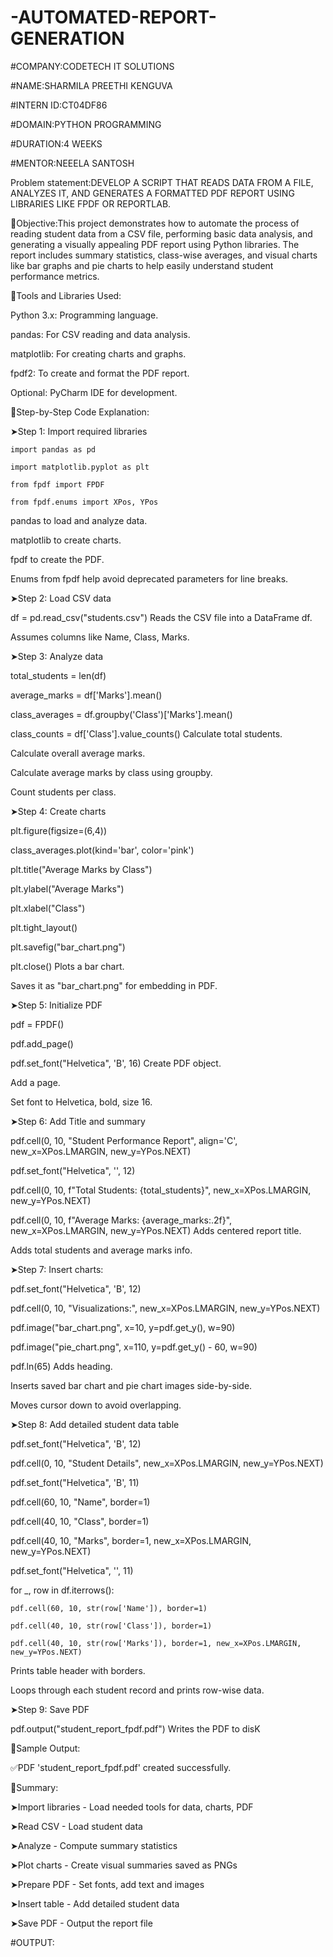 # -AUTOMATED-REPORT-GENERATION

#COMPANY:CODETECH IT SOLUTIONS

#NAME:SHARMILA PREETHI KENGUVA

#INTERN ID:CT04DF86

#DOMAIN:PYTHON PROGRAMMING

#DURATION:4 WEEKS

#MENTOR:NEEELA SANTOSH

Problem statement:DEVELOP A SCRIPT THAT READS DATA FROM A FILE, ANALYZES IT, AND GENERATES A FORMATTED PDF REPORT USING LIBRARIES LIKE FPDF OR REPORTLAB.

📌Objective:This project demonstrates how to automate the process of reading student data from a CSV file, performing basic data analysis, and generating a visually appealing PDF report using Python libraries. The report includes summary statistics, class-wise averages, and visual charts like bar graphs and pie charts to help easily understand student performance metrics.

📌Tools and Libraries Used:

Python 3.x: Programming language.

pandas: For CSV reading and data analysis.

matplotlib: For creating charts and graphs.

fpdf2: To create and format the PDF report.

Optional: PyCharm IDE for development.

📌Step-by-Step Code Explanation:

➤Step 1: Import required libraries

    import pandas as pd

    import matplotlib.pyplot as plt

    from fpdf import FPDF

    from fpdf.enums import XPos, YPos
pandas to load and analyze data.

matplotlib to create charts.

fpdf to create the PDF.

Enums from fpdf help avoid deprecated parameters for line breaks.

➤Step 2: Load CSV data

   df = pd.read_csv("students.csv")
Reads the CSV file into a DataFrame df.

Assumes columns like Name, Class, Marks.

➤Step 3: Analyze data

  total_students = len(df)
  
  average_marks = df['Marks'].mean()
  
  class_averages = df.groupby('Class')['Marks'].mean()
  
  class_counts = df['Class'].value_counts()
Calculate total students.

Calculate overall average marks.

Calculate average marks by class using groupby.

Count students per class.

➤Step 4: Create charts

 plt.figure(figsize=(6,4))

class_averages.plot(kind='bar', color='pink')

plt.title("Average Marks by Class")

plt.ylabel("Average Marks")

plt.xlabel("Class")

plt.tight_layout()

plt.savefig("bar_chart.png")

plt.close()
Plots a bar chart.

Saves it as "bar_chart.png" for embedding in PDF.

➤Step 5: Initialize PDF

pdf = FPDF()

pdf.add_page()

pdf.set_font("Helvetica", 'B', 16)
Create PDF object.

Add a page.

Set font to Helvetica, bold, size 16.

➤Step 6: Add Title and summary

pdf.cell(0, 10, "Student Performance Report", align='C', new_x=XPos.LMARGIN, new_y=YPos.NEXT)

pdf.set_font("Helvetica", '', 12)

pdf.cell(0, 10, f"Total Students: {total_students}", new_x=XPos.LMARGIN, new_y=YPos.NEXT)

pdf.cell(0, 10, f"Average Marks: {average_marks:.2f}", new_x=XPos.LMARGIN, new_y=YPos.NEXT)
Adds centered report title.

Adds total students and average marks info.

➤Step 7: Insert charts:

pdf.set_font("Helvetica", 'B', 12)

pdf.cell(0, 10, "Visualizations:", new_x=XPos.LMARGIN, new_y=YPos.NEXT)


pdf.image("bar_chart.png", x=10, y=pdf.get_y(), w=90)

pdf.image("pie_chart.png", x=110, y=pdf.get_y() - 60, w=90)

pdf.ln(65)
Adds heading.

Inserts saved bar chart and pie chart images side-by-side.

Moves cursor down to avoid overlapping.

➤Step 8: Add detailed student data table

pdf.set_font("Helvetica", 'B', 12)

pdf.cell(0, 10, "Student Details", new_x=XPos.LMARGIN, new_y=YPos.NEXT)


pdf.set_font("Helvetica", 'B', 11)

pdf.cell(60, 10, "Name", border=1)

pdf.cell(40, 10, "Class", border=1)

pdf.cell(40, 10, "Marks", border=1, new_x=XPos.LMARGIN, new_y=YPos.NEXT)

pdf.set_font("Helvetica", '', 11)

  for _, row in df.iterrows():

    pdf.cell(60, 10, str(row['Name']), border=1)

    pdf.cell(40, 10, str(row['Class']), border=1)

    pdf.cell(40, 10, str(row['Marks']), border=1, new_x=XPos.LMARGIN, new_y=YPos.NEXT)
Prints table header with borders.

Loops through each student record and prints row-wise data.

➤Step 9: Save PDF

pdf.output("student_report_fpdf.pdf")
Writes the PDF to disK

📌Sample Output:

✅PDF 'student_report_fpdf.pdf' created successfully.

📌Summary:

➤Import libraries - Load needed tools for data, charts, PDF

➤Read CSV - Load student data

➤Analyze - Compute summary statistics

➤Plot charts - Create visual summaries saved as PNGs

➤Prepare PDF - Set fonts, add text and images

➤Insert table - Add detailed student data

➤Save PDF - Output the report file

#OUTPUT:

